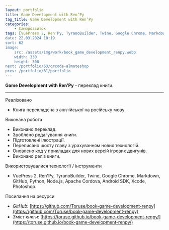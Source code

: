 ```yaml
---
layout: portfolio
title: Game Development with Ren’Py
tag_title: Game Development with Ren’Py
categories:
    - Саморозвиток
tags: [VuePress 2, Ren'Py, TyranoBuilder, Twine, Google Chrome, Markdown, GitHub, Python, Node.js, Apache Cordova, Android SDK, Xcode, Photoshop]
date: 22.03.2024 10:19
sort: 62
image: 
    src: /assets/img/work/book_game_development_renpy.webp 
    width: 330
    height: 500
next: /portfolio/63/qrcode-almateshop
prev: /portfolio/61/portfolio
---
```


**Game Development with Ren’Py** - переклад книги.

---

Реалізовано

* Книга перекладена з англійської на російську мову.

Виконана робота

* Виконано переклад.
* Зроблено редагування книги.
* Підготовлені ілюстрації.
* Переписано шосту главу з урахуванням нових технологій.
* Оновлено код у прикладах для нових версій ігрових двигунів.
* Виконано реліз книги.

Використовувалися технології / інструменти

* VuePress 2, Ren'Py, TyranoBuilder, Twine, Google Chrome, Markdown, GitHub, Python, Node.js, Apache Cordova, 
Android SDK, Xcode, Photoshop.

Посилання на ресурси

* _GitHub_: [https://github.com/Toruse/book-game-development-renpy](https://github.com/Toruse/book-game-development-renpy)
* _Зміст книги_: [https://toruse.github.io/book-game-development-renpy/](https://toruse.github.io/book-game-development-renpy/)


